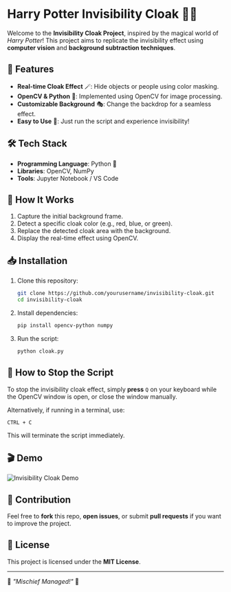  # Harry Potter Invisibility Cloak 🧥✨

Welcome to the **Invisibility Cloak Project**, inspired by the magical world of *Harry Potter*! This project aims to replicate the invisibility effect using **computer vision** and **background subtraction techniques**.

## 📌 Features
- **Real-time Cloak Effect** 🪄: Hide objects or people using color masking.
- **OpenCV & Python** 🐍: Implemented using OpenCV for image processing.
- **Customizable Background** 🎭: Change the backdrop for a seamless effect.
- **Easy to Use** 🎉: Just run the script and experience invisibility!

## 🛠️ Tech Stack
- **Programming Language**: Python 🐍
- **Libraries**: OpenCV, NumPy
- **Tools**: Jupyter Notebook / VS Code

## 🚀 How It Works
1. Capture the initial background frame.
2. Detect a specific cloak color (e.g., red, blue, or green).
3. Replace the detected cloak area with the background.
4. Display the real-time effect using OpenCV.

## 📥 Installation
1. Clone this repository:
   ```bash
   git clone https://github.com/yourusername/invisibility-cloak.git
   cd invisibility-cloak
   ```
2. Install dependencies:
   ```bash
   pip install opencv-python numpy
   ```
3. Run the script:
   ```bash
   python cloak.py
   ```

## 🛑 How to Stop the Script
To stop the invisibility cloak effect, simply **press** `Q` on your keyboard while the OpenCV window is open, or close the window manually.

Alternatively, if running in a terminal, use:
```bash
CTRL + C
```
This will terminate the script immediately.

## 🎬 Demo
![Invisibility Cloak Demo](https://your-image-url.com/demo.gif)

## 🤝 Contribution
Feel free to **fork** this repo, **open issues**, or submit **pull requests** if you want to improve the project.

## 📜 License
This project is licensed under the **MIT License**.

---
🎩 *"Mischief Managed!"* 🏰
